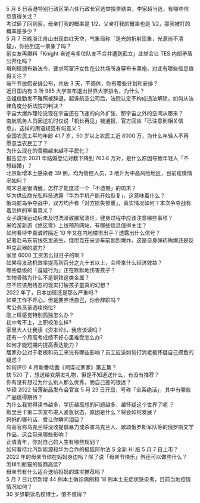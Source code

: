 5 月 8 日香港特别行政区第六任行政长官选举投票结束，李家超当选，有哪些信息值得关注？  
考试砸了回到家，母亲打我的概率是 1/2，父亲打我的概率也是 1/2，那我被打的概率是多少？  
5 月 7 日晚浙江舟山出现血红天空，气象局称「是光的折射现象，光源尚不清楚」，你拍到这一景象了吗？  
前女友再爆料「Knight 自述与多位队友不合并遭到孤立」此举会让 TES 内部矛盾公开化吗？  
塔利班颁布新法令，要求阿富汗女性在公共场所身穿布卡罩袍，对此有哪些信息值得关注？  
端午节放假安排公布，共放 3 天，不调休，你有哪些计划和安排？  
近日国内有 3 所 985 大学宣布退出世界大学排名，为什么？  
空姐值勤发不雅照被辞退，起诉航空公司后，法院认定不构成违法解除，如何从法律角度分析法院的判决？  
宇宙大爆炸理论说现在宇宙还在飞速的向外扩张，那宇宙之外的空间从哪来？  
南航机务人员因送机时仅说「机长再见」被通报，官方回应「已注意到相关信息」，这样的用语规范有何意义？  
全国农民工平均年龄 41.7 岁，50 岁以上农民工近 8000 万，为什么年轻人不再愿意当农民工了？  
为什么现在的雪糕越来越不平民化？  
报告显示 2021 年结婚登记对数下降到 763.6 万对，是什么原因导致年轻人「不想结婚」？  
北京新增本土感染者 39 例，均为管控人员，3 地升为中高风险地区，目前疫情情况如何？  
周末总是很清醒，怎样才能度过一个「不遗憾」的周末？  
华为供应商光弘科技透露「华为手机产能开始恢复」，这意味着什么？  
俄乌蛇岛争夺战中，双方均声称「对方损失惨重」，真实情况如何？本次争夺战有着怎样的军事意义？  
女子跳操运动后未及时洗澡致腋窝溃烂，健身过程中应该注意哪些事项？  
米哈游新游《绝区零》上线预热网站，有哪些信息值得关注？  
如何看待李嘉诚时隔近 10 年又在内地楼市出手？透露出什么信号？  
记者赴乌东前线死里逃生，俄坦克在采访车前剧烈爆炸，这是自身弹药殉爆还是反坦克武器的威力?  
家里 6000 工资怎么过日子的啊 ?  
如果将发动机效率提高到百分之九十五以上，会带来什么经济效益？  
哪些低级的「逗娃行为」正在默默地伤害孩子？  
生物骨骼为什么不是铜铁这类金属？  
应不应该用残忍的现实打破孩子童真的幻想？  
2022 年了，日本加班还是那么严重吗？  
如果工作不开心，但是要养活自己，你会辞职吗？  
考公务员该选啥岗位?  
刚上班感觉特别孤独怎么办？  
初中考不上，上职校怎么样?  
家里大人让我读《资本论》，我应该读吗？  
还有一个月高考成绩不好心里难受怎么办?  
如何才能短期内提高表达能力？  
居家办公对于老板和员工来说有哪些影响？员工应该如何打消老板怀疑自己摸鱼的疑虑？  
如何评价 4 月新番动画《间谍过家家》第五集？  
快 520 了，想送给女朋友礼物，但是不知道送什么，有没有推荐？  
你有没有想过为什么别人那么优秀，而自己差的很远？  
华硕 2022 轻薄新品发布会官宣 5 月 23 日开启，号称「全系绝活」，其中有哪些产品值得期待？  
为什么我觉得读书越多，学历越高想的问题越多，越怀疑这个世界了呢 ？  
斯里兰卡第二次宣布进入紧急状态，原因是什么？将会如何发展？  
妈妈的哪句话，曾让你瞬间泪目？  
乌高官称乌克兰将没收提倡暴力或杀害乌克兰人、歌颂俄罗斯军队等的俄罗斯文学作品，这会带来哪些影响？  
正值青年，你对自己的人生有哪些规划？  
如何看待北汽新能源和华为合作的极狐阿尔法 S 全新 Hi 版 5 月 7 日上市？  
2022 年的母亲节你在妈妈身边吗？除了说「母亲节快乐」外还可以做些什么？  
怎样判断猫的智商高低?  
母亲节有什么适合送给妈妈的珠宝推荐吗？  
5 月 7 日北京新增 44 例本土确诊病例和 18 例本土无症状感染者，目前当地疫情情况如何？  
30 岁辞职读名校博士，值不值得？  
